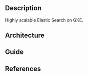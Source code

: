 #

## Description

Highly scalable Elastic Search on GKE.


## Architecture

## Guide

## References 

